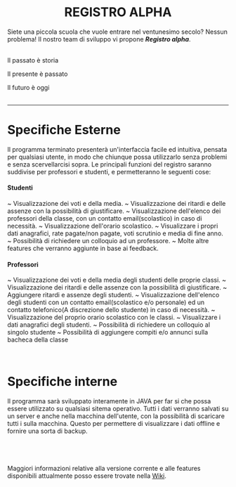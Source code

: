 <h1><center> REGISTRO ALPHA </center></h1>
Siete una piccola scuola che vuole entrare nel ventunesimo secolo? Nessun problema!
Il nostro team di sviluppo vi propone <b><i>Registro alpha</i></b>.
<br>
<br>
<p>Il passato è storia
<p>Il presente è passato
<p>Il futuro è oggi
<br>
<br>
<hr>
<h1> Specifiche Esterne </h1>
Il programma terminato presenterà un'interfaccia facile ed intuitiva, pensata per qualsiasi utente, in modo che chiunque possa utilizzarlo senza problemi e senza scervellarcisi sopra.
Le principali funzioni del registro saranno suddivise per professori e studenti, e permetteranno le seguenti cose:
<p>
<h4> Studenti </h4>
~ Visualizzazione dei voti e della media.
~ Visualizzazione dei ritardi e delle assenze con la possibilità di giustificare.
~ Visualizzazione dell'elenco dei professori della classe, con un contatto email(scolastico) in caso di necessità.
~ Visualizzazione dell'orario scolastico.
~ Visualizzare i propri dati anagrafici, rate pagate/non pagate, voti scrutinio e media di fine anno.
~ Possibilità di richiedere un colloquio ad un professore.
~ Molte altre features che verranno aggiunte in base ai feedback.
<h4> Professori </h4>
~ Visualizzazione dei voti e della media degli studenti delle proprie classi.
~ Visualizzazione dei ritardi e delle assenze con la possibilità di giustificare.
~ Aggiungere ritardi e assenze degli studenti.
~ Visualizzazione dell'elenco degli studenti con un contatto email(scolastico e/o personale) ed un contatto telefonico(A discrezione       dello studente) in caso di necessità.
~ Visualizzazione del proprio orario scolastico con le classi.
~ Visualizzare i dati anagrafici degli studenti.
~ Possibilità di richiedere un colloquio al singolo studente
~ Possibilità di aggiungere compiti e/o annunci sulla bacheca della classe
<p>
<br>
<h1> Specifiche interne </h1>
Il programma sarà sviluppato interamente in JAVA per far si che possa essere utilizzato su qualsiasi sitema operativo.
Tutti i dati verranno salvati su un server e anche nella macchina dell'utente, con la possibilità di scaricare tutti i sulla macchina.
Questo per permettere di visualizzare i dati offline e fornire una sorta di backup.
<br>
<br>
<br>
<br>
<br>
Maggiori informazioni relative alla versione corrente e alle features disponibili attualmente posso essere trovate nella <a href="https://github.com/Stefano-Cilenti-JCMaxwell-4Bi/Registro_Aplha/wiki"> Wiki</a>.
